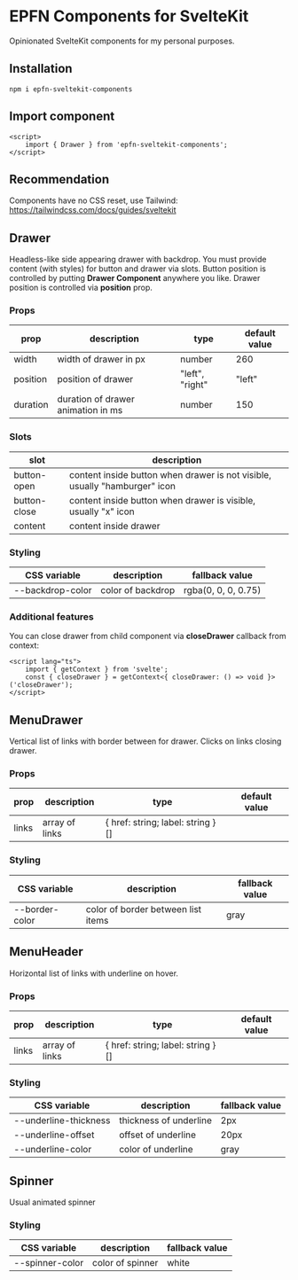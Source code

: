 # EPFN Components for SvelteKit

Opinionated SvelteKit components for my personal purposes.

## Installation

```
npm i epfn-sveltekit-components
```

## Import component

```svelte
<script>
	import { Drawer } from 'epfn-sveltekit-components';
</script>
```

## Recommendation

Components have no CSS reset, use Tailwind: https://tailwindcss.com/docs/guides/sveltekit

## Drawer

Headless-like side appearing drawer with backdrop. You must provide content (with styles) for button and drawer via slots. Button position is controlled by putting **Drawer Component** anywhere you like. Drawer position is controlled via **position** prop.

### Props

| prop     | description                        | type            | default value |
| -------- | ---------------------------------- | --------------- | ------------- |
| width    | width of drawer in px              | number          | 260           |
| position | position of drawer                 | "left", "right" | "left"        |
| duration | duration of drawer animation in ms | number          | 150           |

### Slots

| slot         | description                                                                |
| ------------ | -------------------------------------------------------------------------- |
| button-open  | content inside button when drawer is not visible, usually "hamburger" icon |
| button-close | content inside button when drawer is visible, usually "x" icon             |
| content      | content inside drawer                                                      |

### Styling

| CSS variable     | description       | fallback value      |
| ---------------- | ----------------- | ------------------- |
| --backdrop-color | color of backdrop | rgba(0, 0, 0, 0.75) |

### Additional features

You can close drawer from child component via **closeDrawer** callback from context:

```svelte
<script lang="ts">
	import { getContext } from 'svelte';
	const { closeDrawer } = getContext<{ closeDrawer: () => void }>('closeDrawer');
</script>
```

## MenuDrawer

Vertical list of links with border between for drawer. Clicks on links closing drawer.

### Props

| prop  | description    | type                              | default value |
| ----- | -------------- | --------------------------------- | ------------- |
| links | array of links | { href: string; label: string }[] |               |

### Styling

| CSS variable   | description                        | fallback value |
| -------------- | ---------------------------------- | -------------- |
| --border-color | color of border between list items | gray           |

## MenuHeader

Horizontal list of links with underline on hover.

### Props

| prop  | description    | type                              | default value |
| ----- | -------------- | --------------------------------- | ------------- |
| links | array of links | { href: string; label: string }[] |               |

### Styling

| CSS variable          | description            | fallback value |
| --------------------- | ---------------------- | -------------- |
| --underline-thickness | thickness of underline | 2px            |
| --underline-offset    | offset of underline    | 20px           |
| --underline-color     | color of underline     | gray           |

## Spinner

Usual animated spinner

### Styling

| CSS variable    | description      | fallback value |
| --------------- | ---------------- | -------------- |
| --spinner-color | color of spinner | white          |
